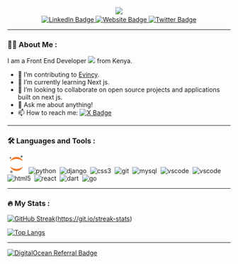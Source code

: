 <div id="header" align="center">
  <img src="https://media.giphy.com/media/dMLmQfCO7lCA2gX3tw/giphy.gif" width="100"/>
<div id="badges">
  <a href="https://www.linkedin.com/in/vincent-kamemia">
    <img src="https://img.shields.io/badge/LinkedIn-blue?style=for-the-badge&logo=linkedin&logoColor=white" alt="LinkedIn Badge"/>
  </a>
  <a href="https://kamemia.vercel.app">
    <img src="https://img.shields.io/badge/Website-red?style=for-the-badge&logo=website&logoColor=white" alt="Website Badge"/>
  <a href="https://twitter.com/kamemia_">
    <img src="https://img.shields.io/badge/Twitter-blue?style=for-the-badge&logo=twitter&logoColor=white" alt="Twitter Badge"/>
  </a>
</div>
</div>

---



### :man_technologist: About Me :


I am a Front End Developer <img src="https://media.giphy.com/media/WUlplcMpOCEmTGBtBW/giphy.gif" width="30"> from Kenya.


- 🔭 I’m contributing to [Evincy](https://evincy.vercel.app).
- 🌱 I’m currently learning Next js.
- 👯 I’m looking to collaborate on open source projects and applications built on next js.
- 💬 Ask me about anything!
- 📫 How to reach me: [![X Badge](https://img.shields.io/badge/-Kamemia-blue?style=flat&logo=Twitter&logoColor=white)](https://www.twitter.com/kamemia_)
<!-- - ⚡ Fun fact: ...-->

---

### :hammer_and_wrench: Languages and Tools :

<div>
    <img src="https://github.com/devicons/devicon/blob/master/icons/jupyter/jupyter-original.svg" title="Jupyter" alt="Jupyter" width="40" height="40"/>&nbsp;
    <img  src="https://cdn.jsdelivr.net/gh/devicons/devicon/icons/python/python-original-wordmark.svg" title="python" alt="python " width="40" height="40"/>&nbsp;
    <img  src="https://cdn.jsdelivr.net/gh/devicons/devicon/icons/django/django-plain.svg" title="django" alt="django" width="40" height="40"/>&nbsp;
    <img  src="https://cdn.jsdelivr.net/gh/devicons/devicon/icons/css3/css3-original-wordmark.svg" title="css3" alt="css3" width="40" height="40"/>&nbsp;
    <img  src="https://cdn.jsdelivr.net/gh/devicons/devicon/icons/git/git-original-wordmark.svg" title="git" alt="git" width="40" height="40"/>&nbsp;
    <img  src="https://cdn.jsdelivr.net/gh/devicons/devicon/icons/mysql/mysql-original-wordmark.svg" title="mysql" alt="mysql" width="40" height="40"/>&nbsp;
    <img  src="https://cdn.jsdelivr.net/gh/devicons/devicon/icons/vscode/vscode-original-wordmark.svg" title="vscode" alt="vscode" width="40" height="40"/>&nbsp;
    <img  src="https://cdn.jsdelivr.net/gh/devicons/devicon/icons/javascript/javascript-plain.svg" title="vscode" alt="vscode" width="40" height="40"/>&nbsp;
    <img  src="https://cdn.jsdelivr.net/gh/devicons/devicon/icons/html5/html5-original-wordmark.svg" title="html5 " alt="html5 " width="40" height="40"/>&nbsp;
    <img  src="https://cdn.jsdelivr.net/gh/devicons/devicon/icons/react/react-original.svg" title="react" alt="react" width="40" height="40"/>&nbsp;
    <img  src="https://cdn.jsdelivr.net/gh/devicons/devicon/icons/dart/dart-original.svg" title="dart" alt="dart" width="40" height="40"/>&nbsp;
    <img  src="https://cdn.jsdelivr.net/gh/devicons/devicon/icons/go/go-original.svg" title="go" alt="go" width="40" height="40"/>&nbsp;
    
</div>

---


### :fire: My Stats :

[![GitHub Streak](https://streak-stats.demolab.com?user=kamemia&theme=deepblue&hide_border=true&date_format=j%20M%5B%20Y%5D&mode=weekly)](https://git.io/streak-stats)(https://git.io/streak-stats)
  
[![Top Langs](https://github-readme-stats.vercel.app/api/top-langs/?username=kamemia&theme=vision-friendly-dark)](https://github.com/anuraghazra/github-readme-stats)


---
[![DigitalOcean Referral Badge](https://web-platforms.sfo2.cdn.digitaloceanspaces.com/WWW/Badge%201.svg)](https://www.digitalocean.com/?refcode=44cd5ff7c4fa&utm_campaign=Referral_Invite&utm_medium=Referral_Program&utm_source=badge)
